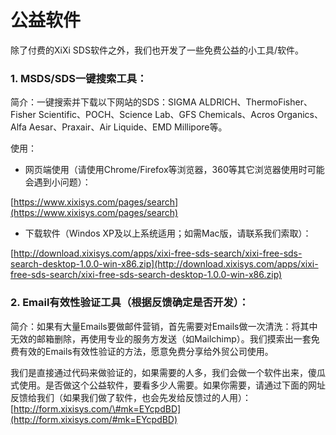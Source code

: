 # 公益软件

除了付费的XiXi SDS软件之外，我们也开发了一些免费公益的小工具/软件。

### 1. MSDS/SDS一键搜索工具：

简介：一键搜索并下载以下网站的SDS：SIGMA ALDRICH、ThermoFisher、Fisher Scientific、POCH、Science Lab、GFS Chemicals、Acros Organics、Alfa Aesar、Praxair、Air Liquide、EMD Millipore等。

使用：

* 网页端使用（请使用Chrome/Firefox等浏览器，360等其它浏览器使用时可能会遇到小问题）：

[https://www.xixisys.com/pages/search](https://www.xixisys.com/pages/search)
* 下载软件（Windos XP及以上系统适用；如需Mac版，请联系我们索取）：

[http://download.xixisys.com/apps/xixi-free-sds-search/xixi-free-sds-search-desktop-1.0.0-win-x86.zip](http://download.xixisys.com/apps/xixi-free-sds-search/xixi-free-sds-search-desktop-1.0.0-win-x86.zip)

### 2. Email有效性验证工具（根据反馈确定是否开发）：

简介：如果有大量Emails要做邮件营销，首先需要对Emails做一次清洗：将其中无效的邮箱删除，再使用专业的服务方发送（如Mailchimp）。我们摸索出一套免费有效的Emails有效性验证的方法，愿意免费分享给外贸公司使用。

我们是直接通过代码来做验证的，如果需要的人多，我们会做一个软件出来，傻瓜式使用。是否做这个公益软件，要看多少人需要。如果你需要，请通过下面的网址反馈给我们（如果我们做了软件，也会先发给反馈过的人用）： [http://form.xixisys.com/\#mk=EYcpdBD](http://form.xixisys.com/#mk=EYcpdBD)

